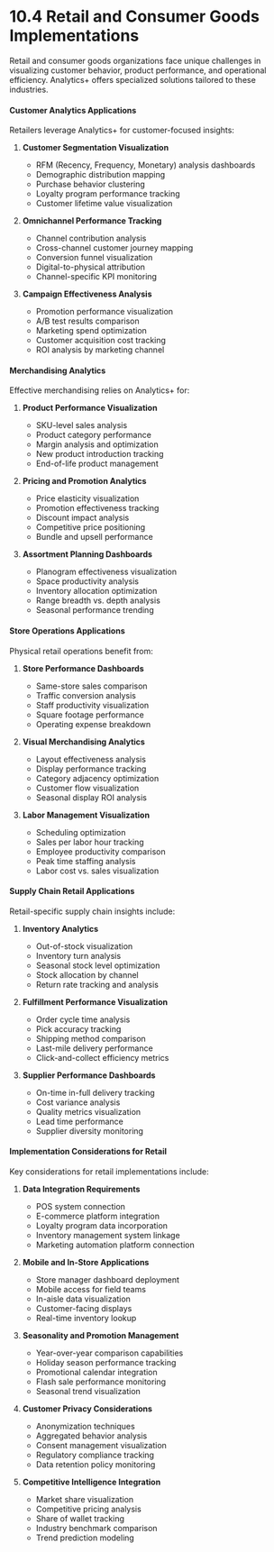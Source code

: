 # 10.4 Retail and Consumer Goods Implementations

Retail and consumer goods organizations face unique challenges in visualizing customer behavior, product performance, and operational efficiency. Analytics+ offers specialized solutions tailored to these industries.

#### Customer Analytics Applications

Retailers leverage Analytics+ for customer-focused insights:

1. **Customer Segmentation Visualization**
   - RFM (Recency, Frequency, Monetary) analysis dashboards
   - Demographic distribution mapping
   - Purchase behavior clustering
   - Loyalty program performance tracking
   - Customer lifetime value visualization

2. **Omnichannel Performance Tracking**
   - Channel contribution analysis
   - Cross-channel customer journey mapping
   - Conversion funnel visualization
   - Digital-to-physical attribution
   - Channel-specific KPI monitoring

3. **Campaign Effectiveness Analysis**
   - Promotion performance visualization
   - A/B test results comparison
   - Marketing spend optimization
   - Customer acquisition cost tracking
   - ROI analysis by marketing channel

#### Merchandising Analytics

Effective merchandising relies on Analytics+ for:

1. **Product Performance Visualization**
   - SKU-level sales analysis
   - Product category performance
   - Margin analysis and optimization
   - New product introduction tracking
   - End-of-life product management

2. **Pricing and Promotion Analytics**
   - Price elasticity visualization
   - Promotion effectiveness tracking
   - Discount impact analysis
   - Competitive price positioning
   - Bundle and upsell performance

3. **Assortment Planning Dashboards**
   - Planogram effectiveness visualization
   - Space productivity analysis
   - Inventory allocation optimization
   - Range breadth vs. depth analysis
   - Seasonal performance trending

#### Store Operations Applications

Physical retail operations benefit from:

1. **Store Performance Dashboards**
   - Same-store sales comparison
   - Traffic conversion analysis
   - Staff productivity visualization
   - Square footage performance
   - Operating expense breakdown

2. **Visual Merchandising Analytics**
   - Layout effectiveness analysis
   - Display performance tracking
   - Category adjacency optimization
   - Customer flow visualization
   - Seasonal display ROI analysis

3. **Labor Management Visualization**
   - Scheduling optimization
   - Sales per labor hour tracking
   - Employee productivity comparison
   - Peak time staffing analysis
   - Labor cost vs. sales visualization

#### Supply Chain Retail Applications

Retail-specific supply chain insights include:

1. **Inventory Analytics**
   - Out-of-stock visualization
   - Inventory turn analysis
   - Seasonal stock level optimization
   - Stock allocation by channel
   - Return rate tracking and analysis

2. **Fulfillment Performance Visualization**
   - Order cycle time analysis
   - Pick accuracy tracking
   - Shipping method comparison
   - Last-mile delivery performance
   - Click-and-collect efficiency metrics

3. **Supplier Performance Dashboards**
   - On-time in-full delivery tracking
   - Cost variance analysis
   - Quality metrics visualization
   - Lead time performance
   - Supplier diversity monitoring

#### Implementation Considerations for Retail

Key considerations for retail implementations include:

1. **Data Integration Requirements**
   - POS system connection
   - E-commerce platform integration
   - Loyalty program data incorporation
   - Inventory management system linkage
   - Marketing automation platform connection

2. **Mobile and In-Store Applications**
   - Store manager dashboard deployment
   - Mobile access for field teams
   - In-aisle data visualization
   - Customer-facing displays
   - Real-time inventory lookup

3. **Seasonality and Promotion Management**
   - Year-over-year comparison capabilities
   - Holiday season performance tracking
   - Promotional calendar integration
   - Flash sale performance monitoring
   - Seasonal trend visualization

4. **Customer Privacy Considerations**
   - Anonymization techniques
   - Aggregated behavior analysis
   - Consent management visualization
   - Regulatory compliance tracking
   - Data retention policy monitoring

5. **Competitive Intelligence Integration**
   - Market share visualization
   - Competitive pricing analysis
   - Share of wallet tracking
   - Industry benchmark comparison
   - Trend prediction modeling 